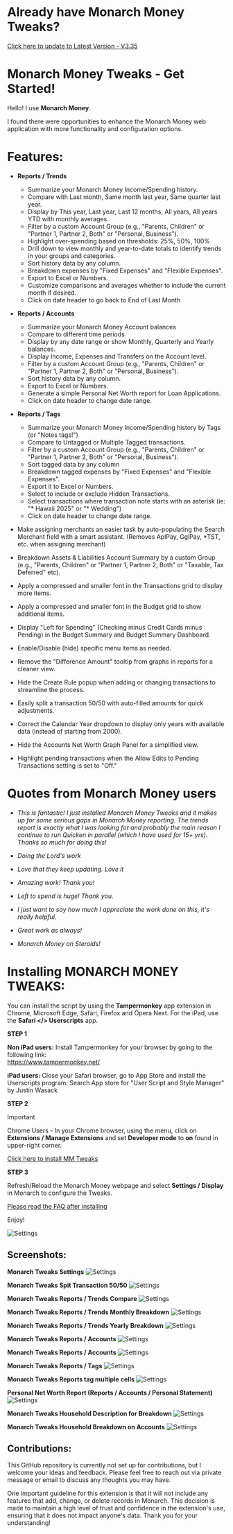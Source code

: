 # Already have Monarch Money Tweaks?

[Click here to update to Latest Version - V3.35](https://github.com/RobertParesi/MonarchMoneyTrendReport/raw/refs/heads/main/MonarchMoneyTweaks.user.js) 


# Monarch Money Tweaks - Get Started! 

Hello!  I use **Monarch Money**.  

I found there were opportunities to enhance the Monarch Money web application with more functionality and configuration options.

# Features:

* **Reports / Trends**
    - Summarize your Monarch Money Income/Spending history.
    - Compare with Last month, Same month last year, Same quarter last year.
    - Display by This year, Last year, Last 12 months, All years, All years YTD with monthly averages.
    - Filter by a custom Account Group (e.g., "Parents, Children" or "Partner 1, Partner 2, Both" or "Personal, Business").
    - Highlight over-spending based on thresholds: 25%, 50%, 100%
    - Drill down to view monthly and year-to-date totals to identify trends in your groups and categories.
    - Sort history data by any column.
    - Breakdown expenses by "Fixed Expenses" and "Flexible Expenses".
    - Export to Excel or Numbers.
    - Customize comparisons and averages whether to include the current month if desired.
    - Click on date header to go back to End of Last Month

* **Reports / Accounts**
     - Summarize your Monarch Money Account balances
     - Compare to different time periods 
     - Display by any date range or show Monthly, Quarterly and Yearly balances.
     - Display Income, Expenses and Transfers on the Account level.
     - Filter by a custom Account Group (e.g., "Parents, Children" or "Partner 1, Partner 2, Both" or "Personal, Business").
     - Sort history data by any column.
     - Export to Excel or Numbers.
     - Generate a simple Personal Net Worth report for Loan Applications.
     - Click on date header to change date range. 
       
* **Reports / Tags**
     - Summarize your Monarch Money Income/Spending history by Tags (or "Notes tags!")
     - Compare to Untagged or Multiple Tagged transactions.
     - Filter by a custom Account Group (e.g., "Parents, Children" or "Partner 1, Partner 2, Both" or "Personal, Business").
     - Sort tagged data by any column
     - Breakdown tagged expenses by "Fixed Expenses" and "Flexible Expenses".
     - Export it to Excel or Numbers.
     - Select to include or exclude Hidden Transactions.
     - Select transactions where transaction note starts with an asterisk (ie: "* Hawaii 2025" or "* Wedding")
     - Click on date header to change date range.
       
* Make assigning merchants an easier task by auto-populating the Search Merchant field with a smart assistant. (Removes AplPay, GglPay, *TST, etc. when assigning merchant)
* Breakdown Assets & Liabilities Account Summary by a custom Group (e.g., "Parents, Children" or "Partner 1, Partner 2, Both" or "Taxable, Tax Deferred" etc).
* Apply a compressed and smaller font in the Transactions grid to display more items.
* Apply a compressed and smaller font in the Budget grid to show additional items.
* Display "Left for Spending" (Checking minus Credit Cards minus Pending) in the Budget Summary and Budget Summary Dashboard.
* Enable/Disable (hide) specific menu items as needed.
* Remove the "Difference Amount" tooltip from graphs in reports for a cleaner view.
* Hide the Create Rule popup when adding or changing transactions to streamline the process.
* Easily split a transaction 50/50 with auto-filled amounts for quick adjustments.
* Correct the Calendar Year dropdown to display only years with available data (instead of starting from 2000).
* Hide the Accounts Net Worth Graph Panel for a simplified view.
* Highlight pending transactions when the Allow Edits to Pending Transactions setting is set to "Off."

# Quotes from Monarch Money users  
- _This is fantastic! I just installed Monarch Money Tweaks and it makes up for some serious gaps in Monarch Money reporting. The trends report is exactly what I was looking for and probably the main reason I continue to run Quicken in parallel (which I have used for 15+ yrs). Thanks so much for doing this!_

- _Doing the Lord's work_

- _Love that they keep updating. Love it_

- _Amazing work! Thank you!_

- _Left to spend is huge! Thank you._

- _I just want to say how much I appreciate the work done on this, it's really helpful._

- _Great work as always!_

- _Monarch Money on Steroids!_  


# Installing MONARCH MONEY TWEAKS:

You can install the script by using the **Tampermonkey** app extension in Chrome, Microsoft Edge, Safari, Firefox and Opera Next.  For the iPad, use the **Safari </> Userscripts** app.

**STEP 1**

**Non iPad users:** Install Tampermonkey for your browser by going to the following link:  
https://www.tampermonkey.net/

**iPad users:** Close your Safari browser, go to App Store and install the Userscripts program:
Search App store for "User Script and Style Manager" by Justin Wasack


**STEP 2**

> [!IMPORTANT]
> Chrome Users - In your Chrome browser, using the menu, click on **Extensions / Manage Extensions** and set **Developer mode** to **on** found in upper-right corner. 

[Click here to install MM Tweaks](https://github.com/RobertParesi/MonarchMoneyTrendReport/raw/refs/heads/main/MonarchMoneyTweaks.user.js)

**STEP 3**

Refresh/Reload the Monarch Money webpage and select **Settings / Display** in Monarch to configure the Tweaks.

[Please read the FAQ after installing](https://github.com/RobertParesi/MonarchMoneyTrendReport/blob/main/FAQ.md) 

Enjoy!

![Settings](/images/MM_SettingsDeveloper.png)

## Screenshots:

**Monarch Tweaks Settings**
![Settings](/images/MT_V3_01.png)

**Monarch Tweaks Spit Transaction 50/50**
![Settings](/images/MT_V3_03.png)

**Monarch Tweaks Reports / Trends Compare**
![Settings](/images/MT_V3_04.png)

**Monarch Tweaks Reports / Trends Monthly Breakdown**
![Settings](/images/MT_V3_05.png)

**Monarch Tweaks Reports / Trends Yearly Breakdown**
![Settings](/images/MT_V3_06.png)

**Monarch Tweaks Reports / Accounts**
![Settings](/images/MT_V3_07.png)

**Monarch Tweaks Reports / Accounts**
![Settings](/images/MT_V3_08.png)

**Monarch Tweaks Reports / Tags**
![Settings](/images/MT_V3_09.png)

**Monarch Tweaks Reports tag multiple cells**
![Settings](/images/MT_V3_10.png)

**Personal Net Worth Report (Reports / Accounts / Personal Statement)**
![Settings](/images/MT_V3_12.png)

**Monarch Tweaks Household Description for Breakdown**
![Settings](/images/MT_V3_11.png)

**Monarch Tweaks Household Breakdown on Accounts**
![Settings](/images/MT_V3_13.png)

## Contributions:

This GitHub repository is currently not set up for contributions, but I welcome your ideas and feedback. Please feel free to reach out via private message or email to discuss any thoughts you may have.

One important guideline for this extension is that it will not include any features that add, change, or delete records in Monarch. This decision is made to maintain a high level of trust and confidence in the extension's use, ensuring that it does not impact anyone's data. Thank you for your understanding!


